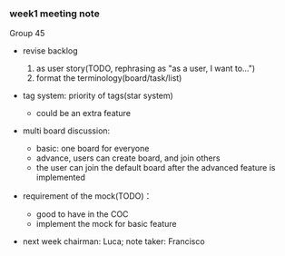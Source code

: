 ### week1 meeting note

Group 45



- revise backlog
  1. as user story(TODO, rephrasing as "as a user, I want to...")
  2. format the terminology(board/task/list)

- tag system: priority of tags(star system)
  - could be an extra feature
- multi board discussion:
  - basic: one board for everyone
  - advance, users can create board, and join others
  - the user can join the default board after the advanced feature is implemented

- requirement of the mock(TODO)：
  - good to have in the COC
  - implement the mock for basic feature
- next week chairman: Luca; note taker:  Francisco

